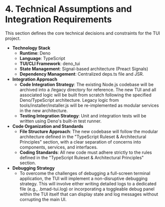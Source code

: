 # **4\. Technical Assumptions and Integration Requirements**

This section defines the core technical decisions and constraints for the TUI project.

* **Technology Stack**  
  * **Runtime**: Deno  
  * **Language**: TypeScript  
  * **TUI/CLI Framework**: deno\_tui  
  * **State Management**: Signal-based architecture (Preact Signals)  
  * **Dependency Management**: Centralized deps.ts file and JSR.  
* **Integration Approach**  
  * **Code Integration Strategy**: The existing Node.js codebase will be archived into a /legacy directory for reference. The new TUI and all associated logic will be built from scratch following the specified Deno/TypeScript architecture. Legacy logic from tools/installer/installer.js will be re-implemented as modular services in the new architecture.  
  * **Testing Integration Strategy**: Unit and integration tests will be written using Deno's built-in test runner.  
* **Code Organization and Standards**  
  * **File Structure Approach**: The new codebase will follow the modular architecture defined in the "TypeScript Ruleset & Architectural Principles" section, with a clear separation of concerns into components, services, and interfaces.  
  * **Coding Standards**: All new code must adhere strictly to the rules defined in the "TypeScript Ruleset & Architectural Principles" section.  
* **Debugging Strategy**  
  * To overcome the challenges of debugging a full-screen terminal application, the TUI will implement a non-disruptive debugging strategy. This will involve either writing detailed logs to a dedicated file (e.g., .bmad-tui.log) or incorporating a toggleable debug panel within the TUI itself that can display state and log messages without corrupting the main UI.

